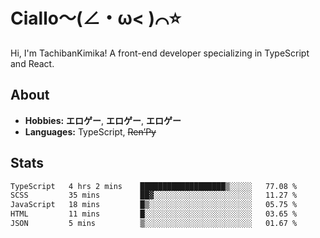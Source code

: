 # Ciallo～(∠・ω< )⌒⭐️

Hi, I'm TachibanKimika! A front-end developer specializing in TypeScript and React.

## About
- **Hobbies:** **エロゲー**, **エロゲー**, **エロゲー**
- **Languages:** TypeScript, ~~Ren’Py~~

## Stats
<!--START_SECTION:waka-->

```txt
TypeScript   4 hrs 2 mins    ███████████████████▒░░░░░   77.08 %
SCSS         35 mins         ██▓░░░░░░░░░░░░░░░░░░░░░░   11.27 %
JavaScript   18 mins         █▒░░░░░░░░░░░░░░░░░░░░░░░   05.75 %
HTML         11 mins         █░░░░░░░░░░░░░░░░░░░░░░░░   03.65 %
JSON         5 mins          ▒░░░░░░░░░░░░░░░░░░░░░░░░   01.67 %
```

<!--END_SECTION:waka-->

<!-- ![Metrics](https://metrics.lecoq.io/TachibanaKimika?template=classic&base.activity=0&base.community=0&base.repositories=0&languages=1&isocalendar=1&isocalendar.duration=half-year&languages.limit=8&languages.sections=most-used&languages.colors=github&languages.threshold=0%25&languages.indepth=false&languages.recent.load=300&languages.recent.days=14&config.timezone=Asia%2FShanghai)
 -->
